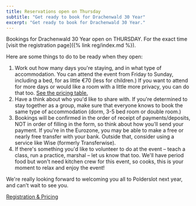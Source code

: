 ```yaml
---
title: Reservations open on Thursday
subtitle: "Get ready to book for Drachenwald 30 Year"
excerpt: "Get ready to book for Drachenwald 30 Year."
---
```

Bookings for Drachenwald 30 Year open on THURSDAY. For the exact time [visit the registration page]({% link reg/index.md %}).

Here are some things to do to be ready when they open:

1. Work out how many days you're staying, and in what type of accommodation. You can attend the event from Friday to Sunday, including a bed, for as little €70 (less for children.) If you want to attend for more days or would like a room with a little more privacy, you can do that too. [See the pricing table.](https://30year.drachenwald.sca.org/reg/)
2. Have a think about who you'd like to share with. If you're determined to stay together as a group, make sure that everyone knows to book the same type of accommodation (dorm, 3-5 bed room or double room.)
3. Bookings will be confirmed in the order of receipt of payments/deposits, NOT in order of filling in the form, so think about how you'll send your payment. If you're in the Eurozone, you may be able to make a free or nearly free transfer with your bank. Outside that, consider using a service like Wise (formerly Transferwise).
4. If there's something you'd like to volunteer to do at the event – teach a class, run a practice, marshal – let us know that too. We'll have period food but won't need kitchen crew for this event, so cooks, this is your moment to relax and enjoy the event!

We're really looking forward to welcoming you all to Polderslot next year, and can't wait to see you.

<div class="text-center">
  <a href="{% link reg/index.md %}" class="btn btn-primary">Registration & Pricing</a>
</div>

